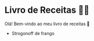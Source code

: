 # Livro de Receitas :woman_cook:

Olá! Bem-vindo ao meu livro de receitas :wave:

- Strogonoff de frango
